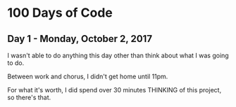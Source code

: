 # 100 Days of Code
## Day 1 - Monday, October 2, 2017
I wasn't able to do anything this day other than think about what I was going to do.

Between work and chorus, I didn't get home until 11pm.

For what it's worth, I did spend over 30 minutes THINKING of this project, so there's that.
